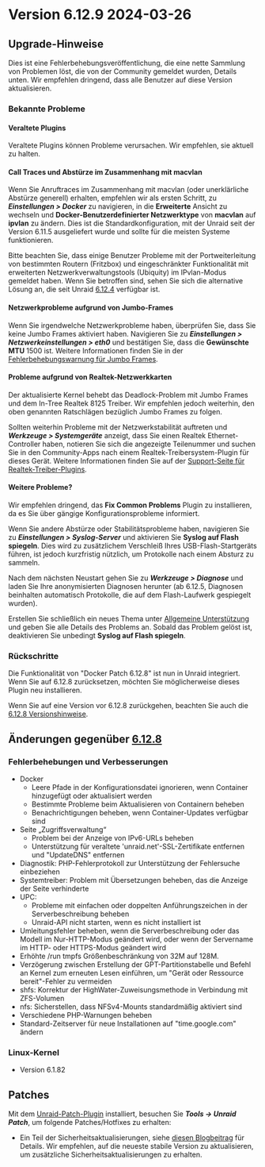 # Version 6.12.9 2024-03-26

## Upgrade-Hinweise

Dies ist eine Fehlerbehebungsveröffentlichung, die eine nette Sammlung von Problemen löst, die von der Community gemeldet wurden, Details unten.
Wir empfehlen dringend, dass alle Benutzer auf diese Version aktualisieren.

### Bekannte Probleme

#### Veraltete Plugins

Veraltete Plugins können Probleme verursachen. Wir empfehlen, sie aktuell zu halten.

#### Call Traces und Abstürze im Zusammenhang mit macvlan

Wenn Sie Anruftraces im Zusammenhang mit macvlan (oder unerklärliche Abstürze generell) erhalten, empfehlen wir als ersten Schritt, zu ***Einstellungen > Docker*** zu navigieren, in die **Erweiterte** Ansicht zu wechseln und **Docker-Benutzerdefinierter Netzwerktype** von **macvlan** auf **ipvlan** zu ändern. Dies ist die Standardkonfiguration, mit der Unraid seit der Version 6.11.5 ausgeliefert wurde und sollte für die meisten Systeme funktionieren.

Bitte beachten Sie, dass einige Benutzer Probleme mit der Portweiterleitung von bestimmten Routern (Fritzbox) und eingeschränkter Funktionalität mit erweiterten Netzwerkverwaltungstools (Ubiquity) im IPvlan-Modus gemeldet haben. Wenn Sie betroffen sind, sehen Sie sich die alternative Lösung an, die seit Unraid [6.12.4](6.12.4.md#fix-for-macvlan-call-traces) verfügbar ist.

#### Netzwerkprobleme aufgrund von Jumbo-Frames

Wenn Sie irgendwelche Netzwerkprobleme haben, überprüfen Sie, dass Sie keine Jumbo Frames aktiviert haben. Navigieren Sie zu ***Einstellungen > Netzwerkeinstellungen > eth0*** und bestätigen Sie, dass die **Gewünschte MTU** 1500 ist. Weitere Informationen finden Sie in der [Fehlerbehebungswarnung für Jumbo Frames](https://forums.unraid.net/topic/120220-fix-common-problems-more-information/page/2/#comment-1167702).

#### Probleme aufgrund von Realtek-Netzwerkkarten

Der aktualisierte Kernel behebt das Deadlock-Problem mit Jumbo Frames und dem In-Tree Realtek 8125 Treiber. Wir empfehlen jedoch weiterhin, den oben genannten Ratschlägen bezüglich Jumbo Frames zu folgen.

Sollten weiterhin Probleme mit der Netzwerkstabilität auftreten und ***Werkzeuge > Systemgeräte*** anzeigt, dass Sie einen Realtek Ethernet-Controller haben, notieren Sie sich die angezeigte Teilenummer und suchen Sie in den Community-Apps nach einem Realtek-Treibersystem-Plugin für dieses Gerät. Weitere Informationen finden Sie auf der [Support-Seite für Realtek-Treiber-Plugins](https://forums.unraid.net/topic/141349-plugin-realtek-r8125-r8168-and-r81526-drivers/).

#### Weitere Probleme?

Wir empfehlen dringend, das **Fix Common Problems** Plugin zu installieren, da es Sie über gängige Konfigurationsprobleme informiert.

Wenn Sie andere Abstürze oder Stabilitätsprobleme haben, navigieren Sie zu ***Einstellungen > Syslog-Server*** und aktivieren Sie **Syslog auf Flash spiegeln**. Dies wird zu zusätzlichem Verschleiß Ihres USB-Flash-Startgeräts führen, ist jedoch kurzfristig nützlich, um Protokolle nach einem Absturz zu sammeln.

Nach dem nächsten Neustart gehen Sie zu ***Werkzeuge > Diagnose*** und laden Sie Ihre anonymisierten Diagnosen herunter (ab 6.12.5,
Diagnosen beinhalten automatisch Protokolle, die auf dem Flash-Laufwerk gespiegelt wurden).

Erstellen Sie schließlich ein neues Thema unter [Allgemeine Unterstützung](https://forums.unraid.net/forum/55-general-support/) und geben Sie alle Details des Problems an. Sobald das Problem gelöst ist, deaktivieren Sie unbedingt **Syslog auf Flash spiegeln**.

### Rückschritte

Die Funktionalität von "Docker Patch 6.12.8" ist nun in Unraid integriert. Wenn Sie auf 6.12.8 zurücksetzen, möchten Sie möglicherweise dieses Plugin neu installieren.

Wenn Sie auf eine Version vor 6.12.8 zurückgehen, beachten Sie auch die [6.12.8 Versionshinweise](6.12.8.md#rolling-back).

## Änderungen gegenüber [6.12.8](6.12.8.md)

### Fehlerbehebungen und Verbesserungen

- Docker
  - Leere Pfade in der Konfigurationsdatei ignorieren, wenn Container hinzugefügt oder aktualisiert werden
  - Bestimmte Probleme beim Aktualisieren von Containern beheben
  - Benachrichtigungen beheben, wenn Container-Updates verfügbar sind
- Seite „Zugriffsverwaltung“
  - Problem bei der Anzeige von IPv6-URLs beheben
  - Unterstützung für veraltete 'unraid.net'-SSL-Zertifikate entfernen und "UpdateDNS" entfernen
- Diagnostik: PHP-Fehlerprotokoll zur Unterstützung der Fehlersuche einbeziehen
- Systemtreiber: Problem mit Übersetzungen beheben, das die Anzeige der Seite verhinderte
- UPC:
  - Probleme mit einfachen oder doppelten Anführungszeichen in der Serverbeschreibung beheben
  - Unraid-API nicht starten, wenn es nicht installiert ist
- Umleitungsfehler beheben, wenn die Serverbeschreibung oder das Modell im Nur-HTTP-Modus geändert wird, oder
  wenn der Servername im HTTP- oder HTTPS-Modus geändert wird
- Erhöhte /run tmpfs Größenbeschränkung von 32M auf 128M.
- Verzögerung zwischen Erstellung der GPT-Partitionstabelle und Befehl an Kernel zum erneuten Lesen einführen,
  um "Gerät oder Ressource bereit"-Fehler zu vermeiden
- shfs: Korrektur der HighWater-Zuweisungsmethode in Verbindung mit ZFS-Volumen
- nfs: Sicherstellen, dass NFSv4-Mounts standardmäßig aktiviert sind
- Verschiedene PHP-Warnungen beheben
- Standard-Zeitserver für neue Installationen auf "time.google.com" ändern

### Linux-Kernel

- Version 6.1.82

## Patches

Mit dem [Unraid-Patch-Plugin](https://forums.unraid.net/topic/185560-unraid-patch-plugin/) installiert, besuchen Sie ***Tools → Unraid Patch***, um folgende Patches/Hotfixes zu erhalten:

- Ein Teil der Sicherheitsaktualisierungen, siehe [diesen Blogbeitrag](https://unraid.net/blog/cvd) für Details. Wir empfehlen, auf die neueste stabile Version zu aktualisieren, um zusätzliche Sicherheitsaktualisierungen zu erhalten.
